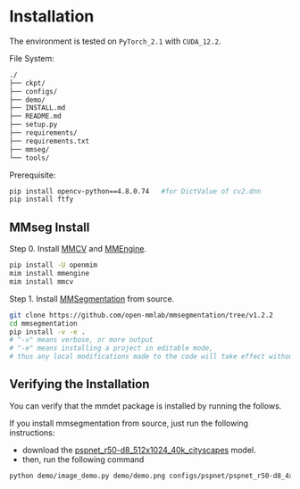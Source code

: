 # Installation 
The environment is tested on `PyTorch_2.1` with `CUDA_12.2`.

File System:
```bash 
./
├── ckpt/
├── configs/
├── demo/
├── INSTALL.md
├── README.md
├── setup.py
├── requirements/
├── requirements.txt
├── mmseg/
└── tools/

```

Prerequisite:
```bash 
pip install opencv-python==4.8.0.74   #for DictValue of cv2.dnn
pip install ftfy
```

## MMseg Install 
Step 0. Install [MMCV](https://mmcv.readthedocs.io/en/latest/get_started/build.html#build-on-linux) and [MMEngine](https://mmengine.readthedocs.io/en/latest/get_started/installation.html).

```bash 
pip install -U openmim
mim install mmengine
mim install mmcv
```


Step 1. Install [MMSegmentation](https://github.com/open-mmlab/mmsegmentation) from source.

```bash
git clone https://github.com/open-mmlab/mmsegmentation/tree/v1.2.2
cd mmsegmentation
pip install -v -e .
# "-v" means verbose, or more output
# "-e" means installing a project in editable mode,
# thus any local modifications made to the code will take effect without reinstallation.
```

## Verifying the Installation 
You can verify that the mmdet package is installed by running the follows.

If you install mmsegmentation from source, just run the following instructions:
* download the [pspnet_r50-d8_512x1024_40k_cityscapes](https://github.com/open-mmlab/mmsegmentation/tree/master/configs/pspnet) model.
* then, run the following command
```bash
python demo/image_demo.py demo/demo.png configs/pspnet/pspnet_r50-d8_4xb2-40k_cityscapes-512x1024.py ./ckpt/pspnet_r50-d8_512x1024_40k_cityscapes_20200605_003338-2966598c.pth --device cuda:0 --out-file ./demo/result.jpg
```
